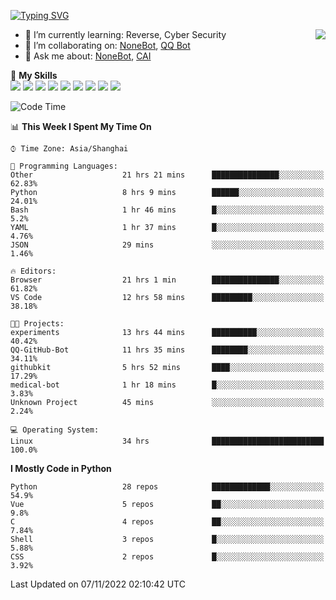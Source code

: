 [![Typing SVG](https://readme-typing-svg.herokuapp.com?size=25&duration=2500&color=8C43EA&vCenter=true&width=200&height=40&lines=Hi+there+%F0%9F%91%8B%F0%9F%8F%BB;I'm+yanyongyu)](https://git.io/typing-svg)

<a href="#">
  <img align="right" src="https://github-readme-stats.vercel.app/api?username=yanyongyu&count_private=true&show_icons=true&bg_color=15,f2f7fd,E0EAFC" />
</a>

- 🌱 I’m currently learning: Reverse, Cyber Security
- 👯 I’m collaborating on: [NoneBot](https://github.com/nonebot), [QQ Bot](https://github.com/Mrs4s/go-cqhttp)
- 💬 Ask me about: [NoneBot](https://github.com/nonebot), [CAI](https://github.com/cscs181/CAI)

🌟 **My Skills**  
![](https://img.shields.io/badge/-Python-3e74a2?style=flat-square&logo=Python&logoColor=fff)
![](https://img.shields.io/badge/-Node.js-339933?style=flat-square&logo=Node.js&logoColor=fff)
![](https://img.shields.io/badge/-Vue-4fc08d?style=flat-square&logo=Vue.js&logoColor=fff)
![](https://img.shields.io/badge/-React-2d98ce?style=flat-square&logo=React&logoColor=fff)
![](https://img.shields.io/badge/-Docker-2496ED?style=flat-square&logo=Docker&logoColor=fff)
![](https://img.shields.io/badge/-Linux-000000?style=flat-square&logo=Linux&logoColor=fff)
![](https://img.shields.io/badge/-MySQL-4479A1?style=flat-square&logo=MySQL&logoColor=fff)
![](https://img.shields.io/badge/-Redis-DC382D?style=flat-square&logo=Redis&logoColor=fff)
![](https://img.shields.io/badge/-MongoDB-47A248?style=flat-square&logo=MongoDB&logoColor=fff)

<!--START_SECTION:waka-->
![Code Time](http://img.shields.io/badge/Code%20Time-3%2C138%20hrs%2052%20mins-blue)

📊 **This Week I Spent My Time On** 

```text
⌚︎ Time Zone: Asia/Shanghai

💬 Programming Languages: 
Other                    21 hrs 21 mins      ███████████████░░░░░░░░░░   62.83% 
Python                   8 hrs 9 mins        ██████░░░░░░░░░░░░░░░░░░░   24.01% 
Bash                     1 hr 46 mins        █░░░░░░░░░░░░░░░░░░░░░░░░   5.2% 
YAML                     1 hr 37 mins        █░░░░░░░░░░░░░░░░░░░░░░░░   4.76% 
JSON                     29 mins             ░░░░░░░░░░░░░░░░░░░░░░░░░   1.46%

🔥 Editors: 
Browser                  21 hrs 1 min        ███████████████░░░░░░░░░░   61.82% 
VS Code                  12 hrs 58 mins      █████████░░░░░░░░░░░░░░░░   38.18%

🐱‍💻 Projects: 
experiments              13 hrs 44 mins      ██████████░░░░░░░░░░░░░░░   40.42% 
QQ-GitHub-Bot            11 hrs 35 mins      ████████░░░░░░░░░░░░░░░░░   34.11% 
githubkit                5 hrs 52 mins       ████░░░░░░░░░░░░░░░░░░░░░   17.29% 
medical-bot              1 hr 18 mins        █░░░░░░░░░░░░░░░░░░░░░░░░   3.83% 
Unknown Project          45 mins             ░░░░░░░░░░░░░░░░░░░░░░░░░   2.24%

💻 Operating System: 
Linux                    34 hrs              █████████████████████████   100.0%

```

**I Mostly Code in Python** 

```text
Python                   28 repos            █████████████░░░░░░░░░░░░   54.9% 
Vue                      5 repos             ██░░░░░░░░░░░░░░░░░░░░░░░   9.8% 
C                        4 repos             ██░░░░░░░░░░░░░░░░░░░░░░░   7.84% 
Shell                    3 repos             █░░░░░░░░░░░░░░░░░░░░░░░░   5.88% 
CSS                      2 repos             █░░░░░░░░░░░░░░░░░░░░░░░░   3.92%

```



 Last Updated on 07/11/2022 02:10:42 UTC
<!--END_SECTION:waka-->
